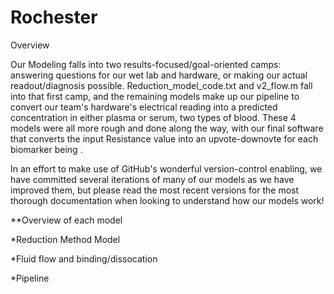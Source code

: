 # Rochester

Overview

Our Modeling falls into two results-focused/goal-oriented camps: answering questions for our wet lab and hardware, or making our actual readout/diagnosis possible. 
Reduction_model_code.txt and v2_flow.m fall into that first camp, and the remaining models make up our pipeline to convert our team's hardware's electrical reading into a predicted concentration in either plasma or serum, two types of blood. These 4 models were all more rough and done along the way, with our final software that converts the input Resistance value into an upvote-downovte for each biomarker being <filename>.

In an effort to make use of GitHub's wonderful version-control enabling, we have committed several iterations of many of our models as we have improved them, but please read the most recent versions for the most thorough documentation when looking to understand how our models work!

**Overview of each model

*Reduction Method Model

*Fluid flow and binding/dissocation

*Pipeline
  
  #
